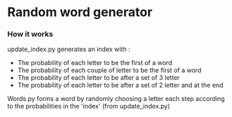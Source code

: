 # Random word generator

### How it works
update_index.py generates an index with :
 - The probability of each letter to be the first of a word
 - The probability of each couple of letter to be the first of a word
 - The probability of each letter to be after a set of 3 letter
 - The probability of each letter to be after a set of 2 letter and at the end

Words.py forms a word by randomly choosing a letter each step according to the probabilities in the 'index' (from update_index.py)

